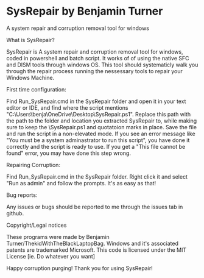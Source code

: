 # SysRepair by Benjamin Turner
A system repair and corruption removal tool for windows


What is SysRepair?

SysRepair is A system repair and corruption removal tool for windows, coded in powershell and batch script. It works of of using the native SFC and DISM tools through windows OS. This tool should systematicly walk you through the repair process running the nessessary tools to repair your Windows Machine.


First time configuration:

Find Run_SysRepair.cmd in the SysRepair folder and open it in your text editor or IDE, and find where the script mentions "C:\Users\benja\OneDrive\Desktop\SysRepair.ps1". Replace this path with the path to the folder and location you extracted SysRepair to, while making sure to keep the \SysRepair.ps1 and quotatoion marks in place. Save the file and run the script in a non-elevated mode. If you see an error message like "You must be a system adminastrator to run this script", you have done it correctly and the script is ready to use. If you get a "This file cannot be found" error, you may have done this step wrong.


Repairing Corruption:

Find Run_SysRepair.cmd in the SysRepair folder. Right click it and select "Run as admin" and follow the prompts. It's as easy as that!


Bug reports:

Any issues or bugs should be reported to me through the issues tab in github.


Copyright/Legal notices

These programs were made by Benjamin Turner/ThekidWithTheBlackLaptopBag. Windows and it's associated patents are trademarked Microsoft. This code is licensed under the MIT License [ie. Do whatever you want]

Happy corruption purging!
Thank you for using SysRepair!
